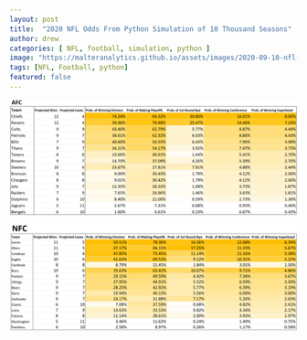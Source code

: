 ```yaml
---
layout: post
title:  "2020 NFL Odds From Python Simulation of 10 Thousand Seasons"
author: drew
categories: [ NFL, football, simulation, python ]
image: "https://malteranalytics.github.io/assets/images/2020-09-10-nfl-odds/image1.PNG"
tags: [NFL, Football, python]
featured: false
---
```

  
  



![plot of chunk unnamed-chunk-1](/assets/images/2020-09-10-nfl-odds/image1.png)  

![plot of chunk unnamed-chunk-2](/assets/images/2020-09-10-nfl-odds/image2.png)  